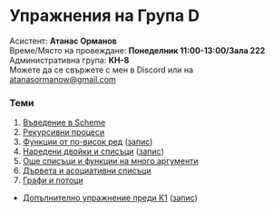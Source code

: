# Упражнения на Група D
Асистент: **Атанас Орманов**  
Време/Място на провеждане: **Понеделник 11:00-13:00/Зала 222**  
Административна група: **КН-8**  
Можете да се свържете с мен в Discord или на atanasormanow@gmail.com  

### Теми
1. [Въведение в Scheme](./01)
2. [Рекурсивни процеси](./02)
3. [Функции от по-висок ред](./03) ([запис](https://drive.google.com/file/d/1iqgBYO57a5Z-ixKc4w_10oL88c5-goMe/view?usp=sharing))
4. [Наредени двойки и списъци](./04) ([запис](https://drive.google.com/file/d/1Q9p_OMpm2Z1SoDPvmpMQ7SHFocjcSSDF/view?usp=sharing))  
5. [Още списъци и функции на много аргументи](./05)
6. [Дървета и асоциативни списъци](./07)
7. [Графи и потоци](./08)

* [Допълнително упражнение преди К1](./pre-exam) ([запис](https://drive.google.com/file/d/1sTs9qjBXREwAGBfAmULi9EEDAo1K60J-/view?usp=sharing))

